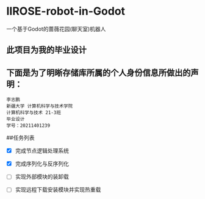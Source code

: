 # IIROSE-robot-in-Godot
一个基于Godot的蔷薇花园(聊天室)机器人
## 此项目为我的毕业设计
## 下面是为了明晰存储库所属的个人身份信息所做出的声明：
```GDScript
李志鹏
新疆大学 计算机科学与技术学院 
计算机科学与技术 21-3班
毕业设计
学号：20211401239
```
##任务列表
- [x] 完成节点逻辑处理系统
- [x] 完成序列化与反序列化
- [ ] 实现外部模块的装卸载
- [ ] 实现远程下载安装模块并实现热重载


